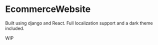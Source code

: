 # EcommerceWebsite

Built using django and React. Full localization support and a dark theme included.

WIP

